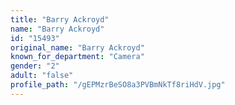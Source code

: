 ```yaml
---
title: "Barry Ackroyd"
name: "Barry Ackroyd"
id: "15493"
original_name: "Barry Ackroyd"
known_for_department: "Camera"
gender: "2"
adult: "false"
profile_path: "/gEPMzrBeSO8a3PVBmNkTf8riHdV.jpg"
---
```

